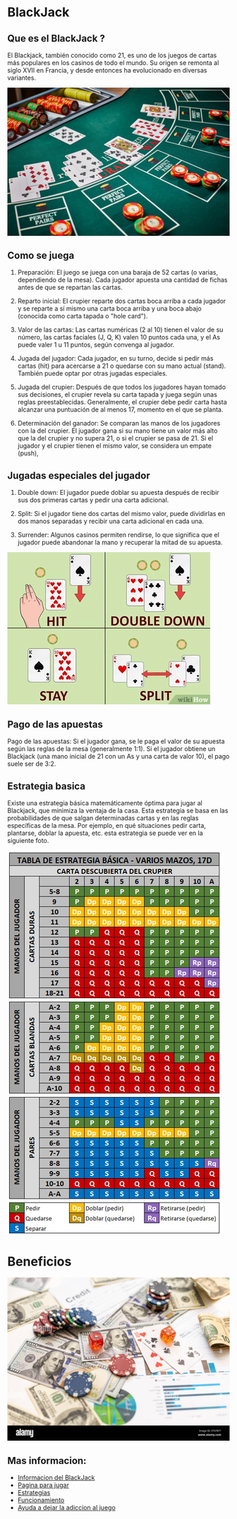 # BlackJack

## Que es el BlackJack ?

El Blackjack, también conocido como 21, es uno de los juegos de cartas más populares en los casinos de todo el mundo. Su origen se remonta al siglo XVII en Francia, y desde entonces ha evolucionado en diversas variantes.

![alt text](220815-Crown-Perth-Gaming-Blackjack-1800x1200px-6.jpg)

## Como se juega

1. Preparación: El juego se juega con una baraja de 52 cartas (o varias, dependiendo de la mesa). Cada jugador apuesta una cantidad de fichas antes de que se repartan las cartas.

2. Reparto inicial: El crupier reparte dos cartas boca arriba a cada jugador y se reparte a sí mismo una carta boca arriba y una boca abajo (conocida como carta tapada o "hole card").

3. Valor de las cartas: Las cartas numéricas (2 al 10) tienen el valor de su número, las cartas faciales (J, Q, K) valen 10 puntos cada una, y el As puede valer 1 u 11 puntos, según convenga al jugador.

4. Jugada del jugador: Cada jugador, en su turno, decide si pedir más cartas (hit) para acercarse a 21 o quedarse con su mano actual (stand). También puede optar por otras jugadas especiales.

5. Jugada del crupier: Después de que todos los jugadores hayan tomado sus decisiones, el crupier revela su carta tapada y juega según unas reglas preestablecidas. Generalmente, el crupier debe pedir carta hasta alcanzar una puntuación de al menos 17, momento en el que se planta.

6. Determinación del ganador: Se comparan las manos de los jugadores con la del crupier. El jugador gana si su mano tiene un valor más alto que la del crupier y no supera 21, o si el crupier se pasa de 21. Si el jugador y el crupier tienen el mismo valor, se considera un empate (push),

## Jugadas especiales del jugador

1. Double down: El jugador puede doblar su apuesta después de recibir sus dos primeras cartas y pedir una carta adicional.

2. Split: Si el jugador tiene dos cartas del mismo valor, puede dividirlas en dos manos separadas y recibir una carta adicional en cada una.

3. Surrender: Algunos casinos permiten rendirse, lo que significa que el jugador puede abandonar la mano y recuperar la mitad de su apuesta.

![alt text](v4-460px-Win-at-Blackjack-Step-1-Version-3.jpg.jpg)

## Pago de las apuestas

Pago de las apuestas: Si el jugador gana, se le paga el valor de su apuesta según las reglas de la mesa (generalmente 1:1). Si el jugador obtiene un Blackjack (una mano inicial de 21 con un As y una carta de valor 10), el pago suele ser de 3:2.

## Estrategia basica

Existe una estrategia básica matemáticamente óptima para jugar al Blackjack, que minimiza la ventaja de la casa. Esta estrategia se basa en las probabilidades de que salgan determinadas cartas y en las reglas específicas de la mesa. Por ejemplo, en qué situaciones pedir carta, plantarse, doblar la apuesta, etc. esta estrategia se puede ver en la siguiente foto.

[<img src = "tabla de blackjack varios mazos 17d.jpg">](https://www.888casino.es/blog/sites/newblog.888casino.es/files/inline-images/tabla%20de%20blackjack%20varios%20mazos%2017d.jpg)

# Beneficios 

![alt text](negocios-finanzas-naipes-y-dolares-americanos-forma-bancaria-concepto-de-juego-2ta7b77.jpg)

## Mas informacion:

+ [Informacion del BlackJack](https://es.wikipedia.org/wiki/Blackjack)
+ [Pagina para jugar](https://ofertas.pba.betsson.bet.ar/ag/bono-de-bienvenida-casino?from=ppc_adwords&kw=slots%20online&cpn=20851743102&&from=ppc_adwords&gclid=CjwKCAjw9cCyBhBzEiwAJTUWNYXpMQw-LAnnN1AdbsvOI0eZFWWYPUEYNBZy7nda0F5QPrg7hGyoYxoCxs4QAvD_BwE&gclsrc=aw.ds)
+ [Estrategias](https://www.casino.org/es/blackjack/estrategia/)
+ [Funcionamiento](https://www.sportium.es/reglascasino/reglasblackjack#:~:text=El%20blackjack%20cl%C3%A1sico%20se%20juega,de%201%20o%20de%2011.)
+ [Ayuda a dejar la adiccion al juego](https://www.sindrome-adicciones.es/blog/ludopatia/como-dejar-de-ser-ludopata/)